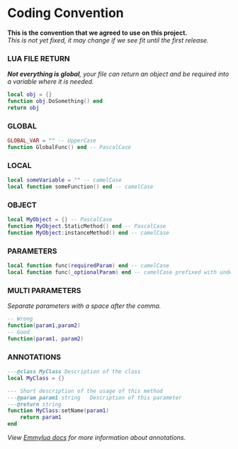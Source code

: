 # Coding Convention
**This is the convention that we agreed to use on this project.**  
*This is not yet fixed, it may change if we see fit until the first release.*  
  
  

### LUA FILE RETURN
_**Not everything is global**, your file can return an object and be required into a variable where it is needed._
```lua
local obj = {}
function obj.DoSomething() end
return obj
```

### GLOBAL
```lua
GLOBAL_VAR = "" -- UpperCase
function GlobalFunc() end -- PascalCase
```
  
### LOCAL
```lua
local someVariable = "" -- camelCase
local function someFunction() end -- camelCase
```
  
### OBJECT
```lua
local MyObject = {} -- PascalCase
function MyObject.StaticMethod() end -- PascalCase 
function MyObject:instanceMethod() end -- camelCase
```
  
### PARAMETERS
```lua
local function func(requiredParam) end -- camelCase
local function func(_optionalParam) end -- camelCase prefixed with underscore
```
  
### MULTI PARAMETERS
*Separate parameters with a space after the comma.*
```lua
-- Wrong
function(param1,param2)
-- Good
function(param1, param2)
```
  
### ANNOTATIONS
```lua
---@class MyClass Description of the class
local MyClass = {}

--- Short description of the usage of this method
---@param param1 string   Description of this parameter
---@return string
function MyClass:setName(param1)
    return param1
end
```
*View [Emmylua docs](https://emmylua.github.io/) for more information about annotations.*

  
